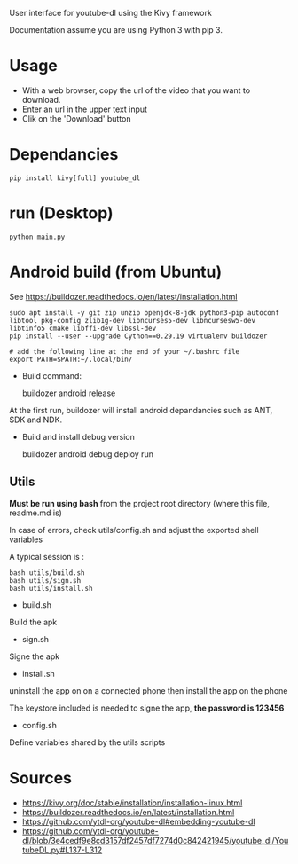 User interface for youtube-dl using the Kivy framework

Documentation assume you are using Python 3 with pip 3.

# Usage

* With a web browser, copy the url of the video that you want to download.
* Enter an url in the upper text input
* Clik on the 'Download' button

# Dependancies

	pip install kivy[full] youtube_dl

# run (Desktop)

    python main.py


# Android build (from Ubuntu)

See https://buildozer.readthedocs.io/en/latest/installation.html


```
sudo apt install -y git zip unzip openjdk-8-jdk python3-pip autoconf libtool pkg-config zlib1g-dev libncurses5-dev libncursesw5-dev libtinfo5 cmake libffi-dev libssl-dev
pip install --user --upgrade Cython==0.29.19 virtualenv buildozer

# add the following line at the end of your ~/.bashrc file
export PATH=$PATH:~/.local/bin/
```

* Build command:

    buildozer android release

At the first run, buildozer will install android depandancies such as ANT, SDK and NDK.

* Build and install debug version

    buildozer android debug deploy run

## Utils

**Must be run using bash** from the project root directory (where this file, readme.md is)

In case of errors, check utils/config.sh and adjust the exported shell variables

A typical session is :

```
bash utils/build.sh
bash utils/sign.sh
bash utils/install.sh
```

* build.sh

Build the apk

* sign.sh

Signe the apk

* install.sh

uninstall the app on on a connected phone then install the app on the phone

The keystore included is needed to signe the app, **the password is 123456**

* config.sh

Define  variables shared by the utils scripts


# Sources

* https://kivy.org/doc/stable/installation/installation-linux.html
* https://buildozer.readthedocs.io/en/latest/installation.html
* https://github.com/ytdl-org/youtube-dl#embedding-youtube-dl
* https://github.com/ytdl-org/youtube-dl/blob/3e4cedf9e8cd3157df2457df7274d0c842421945/youtube_dl/YoutubeDL.py#L137-L312
